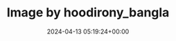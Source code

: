 ---
archive_date: 2024-07-24
code: C5sI6YOvnbb
date: 2024-04-13 05:19:24+00:00
id: '3345087819348342491'
layout: post
media:
- id: '3345087819348342491'
  type: image
  url: media/C5sI6YOvnbb/3345087819348342491.jpg
permalink: /p/C5sI6YOvnbb/
thumbnail: media/C5sI6YOvnbb/3345087819348342491.jpg
title: Image by hoodirony_bangla
---